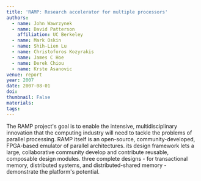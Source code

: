 ```yaml
---
title: 'RAMP: Research accelerator for multiple processors'
authors:
  - name: John Wawrzynek
  - name: David Patterson
    affiliation: UC Berkeley
  - name: Mark Oskin
  - name: Shih-Lien Lu
  - name: Christoforos Kozyrakis
  - name: James C Hoe
  - name: Derek Chiou
  - name: Krste Asanovic
venue: report
year: 2007
date: 2007-08-01
doi: 
thumbnail: False
materials:
tags:
---
```

The RAMP project's goal is to enable the intensive, multidisciplinary innovation that the computing industry will need to tackle the problems of parallel processing. RAMP itself is an open-source, community-developed, FPGA-based emulator of parallel architectures. its design framework lets a large, collaborative community develop and contribute reusable, composable design modules. three complete designs - for transactional memory, distributed systems, and distributed-shared memory - demonstrate the platform's potential.
